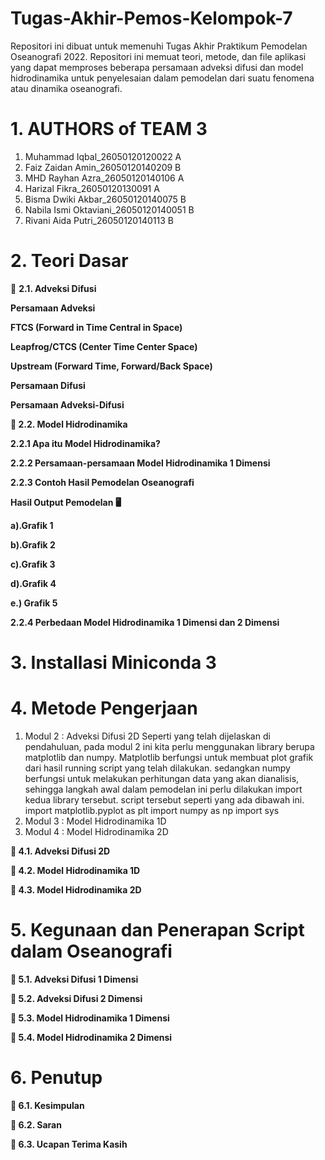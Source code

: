 # Tugas-Akhir-Pemos-Kelompok-7
Repositori ini dibuat untuk memenuhi Tugas Akhir Praktikum Pemodelan Oseanografi 2022. Repositori ini memuat teori, metode, dan file aplikasi yang dapat memproses beberapa persamaan adveksi difusi dan model hidrodinamika untuk penyelesaian dalam pemodelan dari suatu fenomena atau dinamika oseanografi.

# 1. AUTHORS of TEAM 3
1. Muhammad Iqbal_26050120120022 A
2. Faiz Zaidan Amin_26050120140209 B
3. MHD Rayhan Azra_26050120140106 A
4. Harizal Fikra_26050120130091 A
5. Bisma Dwiki Akbar_26050120140075 B
6. Nabila Ismi Oktaviani_26050120140051 B
7. Rivani Aida Putri_26050120140113 B

# 2. Teori Dasar
📌 **2.1. Adveksi Difusi**

**Persamaan Adveksi**

**FTCS (Forward in Time Central in Space)**

**Leapfrog/CTCS (Center Time Center Space)**

**Upstream (Forward Time, Forward/Back Space)**

**Persamaan Difusi**

**Persamaan Adveksi-Difusi**

**📌 2.2. Model Hidrodinamika**

**2.2.1 Apa itu Model Hidrodinamika?**

**2.2.2 Persamaan-persamaan Model Hidrodinamika 1 Dimensi**

**2.2.3 Contoh Hasil Pemodelan Oseanografi**

**Hasil Output Pemodelan 🖥️**

**a).Grafik 1**

**b).Grafik 2**

**c).Grafik 3**

**d).Grafik 4**

**e.) Grafik 5**

**2.2.4 Perbedaan Model Hidrodinamika 1 Dimensi dan 2 Dimensi**

# 3. Installasi Miniconda 3


# 4. Metode Pengerjaan
1. Modul 2 : Adveksi Difusi 2D
    Seperti yang telah dijelaskan di pendahuluan, pada modul 2 ini kita perlu menggunakan library berupa matplotlib dan numpy. Matplotlib berfungsi untuk membuat plot grafik dari hasil running script yang telah dilakukan. sedangkan numpy berfungsi untuk melakukan perhitungan data yang akan dianalisis, sehingga langkah awal dalam pemodelan ini perlu dilakukan import kedua library tersebut. script tersebut seperti yang ada dibawah ini.
import matplotlib.pyplot as plt
import numpy as np
import sys
2. Modul 3 : Model Hidrodinamika 1D
3. Modul 4 : Model Hidrodinamika 2D

**📌 4.1. Adveksi Difusi 2D**

**📌 4.2. Model Hidrodinamika 1D**

**📌 4.3. Model Hidrodinamika 2D**

# 5. Kegunaan dan Penerapan Script dalam Oseanografi

**📌 5.1. Adveksi Difusi 1 Dimensi**

**📌 5.2. Adveksi Difusi 2 Dimensi**

**📌 5.3. Model Hidrodinamika 1 Dimensi**

**📌 5.4. Model Hidrodinamika 2 Dimensi**

# 6. Penutup
**📌 6.1. Kesimpulan**

**📌 6.2. Saran**

**📌 6.3. Ucapan Terima Kasih**
